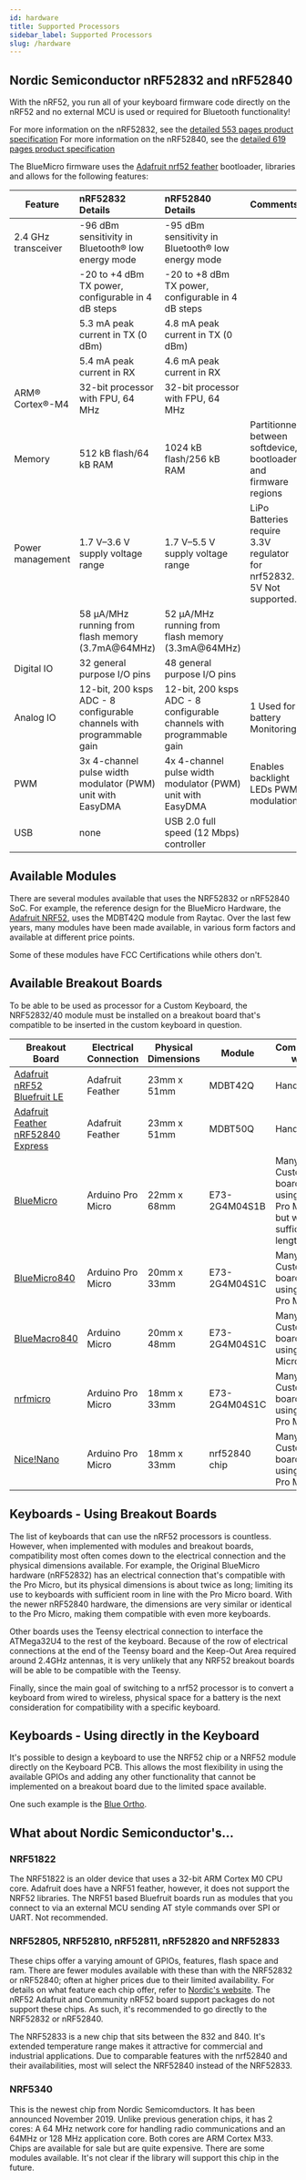 ```yaml
---
id: hardware
title: Supported Processors
sidebar_label: Supported Processors
slug: /hardware
---
```


## Nordic Semiconductor nRF52832 and nRF52840

With the nRF52, you run all of your keyboard firmware code directly on the nRF52 and no external MCU is used or required for Bluetooth functionality!

For more information on the nRF52832, see the [detailed 553 pages product specification](http://infocenter.nordicsemi.com/pdf/nRF52832_PS_v1.4.pdf)
For more information on the nRF52840, see the [detailed 619 pages product specification](https://infocenter.nordicsemi.com/pdf/nRF52840_PS_v1.1.pdf)

The BlueMicro firmware uses the [Adafruit nrf52 feather](https://learn.adafruit.com/bluefruit-nrf52-feather-learning-guide/introduction) bootloader, libraries and allows for the following features:

| Feature              | nRF52832 Details                                  | nRF52840 Details                                  | Comments  |
| -------------------- |:------------------------------------------------- |:-------------------------------------------------|:----- |
| 2.4 GHz transceiver  | -96 dBm sensitivity in Bluetooth® low energy mode | -95 dBm sensitivity in Bluetooth® low energy mode |  |
|                      | -20 to +4 dBm TX power, configurable in 4 dB steps | -20 to +8 dBm TX power, configurable in 4 dB steps |    |
|                      | 5.3 mA peak current in TX (0 dBm)    | 4.8 mA peak current in TX (0 dBm) |     |
|                      | 5.4 mA peak current in RX            | 4.6 mA peak current in RX  |     |
| ARM® Cortex®-M4      | 32-bit processor with FPU, 64 MHz    | 32-bit processor with FPU, 64 MHz |     |
| Memory               | 512 kB flash/64 kB RAM               | 1024 kB flash/256 kB RAM | Partitionned between softdevice, bootloader and firmware regions |
| Power management     | 1.7 V–3.6 V supply voltage range     | 1.7 V–5.5 V supply voltage range | LiPo Batteries require 3.3V regulator for nrf52832. 5V Not supported.  |
|                      | 58 μA/MHz running from flash memory (3.7mA@64MHz) | 52 μA/MHz running from flash memory (3.3mA@64MHz)  ||
| Digital IO           | 32 general purpose I/O pins          | 48 general purpose I/O pins |  |
| Analog IO            | 12-bit, 200 ksps ADC - 8 configurable channels with programmable gain | 12-bit, 200 ksps ADC - 8 configurable channels with programmable gain | 1 Used for battery Monitoring |
| PWM                  | 3x 4-channel pulse width modulator (PWM) unit with EasyDMA | 4x 4-channel pulse width modulator (PWM) unit with EasyDMA| Enables backlight LEDs PWM modulation |
| USB                  | none | USB 2.0 full speed (12 Mbps) controller | |


## Available Modules

There are several modules available that uses the NRF52832 or nRF52840 SoC.
For example, the reference design for the BlueMicro Hardware, the [Adafruit NRF52](https://learn.adafruit.com/bluefruit-nrf52-feather-learning-guide/downloads), uses the MDBT42Q module from Raytac.  Over the last few years, many modules have been made available, in various form factors and available at different price points.

Some of these modules have FCC Certifications while others don't.


## Available Breakout Boards

To be able to be used as processor for a Custom Keyboard, the NRF52832/40 module must be installed on a breakout board that's compatible to be inserted in the custom keyboard in question.


| Breakout Board       | Electrical Connection | Physical Dimensions    | Module        | Compatible with |
| -------------------- | --------------------- | ---------------------- | ------------- | --------------- |
| [Adafruit nRF52 Bluefruit LE](https://www.adafruit.com/product/3406)      | Adafruit Feather      | 23mm x 51mm            | MDBT42Q       | Handwired       |
| [Adafruit Feather nRF52840 Express](https://www.adafruit.com/product/4062)       | Adafruit Feather      | 23mm x 51mm            | MDBT50Q       | Handwired       |
| [BlueMicro](http://nrf52.jpconstantineau.com/docs/bluemicro_v2_1)            | Arduino Pro Micro     | 22mm x 68mm            | E73-2G4M04S1B | Many Custom boards using the Pro Micro but with sufficient length |
| [BlueMicro840](http://nrf52.jpconstantineau.com/docs/bluemicro840_v1)         | Arduino Pro Micro     | 20mm x 33mm            | E73-2G4M04S1C | Many Custom boards using the Pro Micro |
| [BlueMacro840](http://nrf52.jpconstantineau.com/docs/bluemacro840_v1)         | Arduino Micro         | 20mm x 48mm            | E73-2G4M04S1C | Many Custom boards using the Micro |
| [nrfmicro](https://github.com/joric/nrfmicro)             | Arduino Pro Micro     | 18mm x 33mm            | E73-2G4M04S1C | Many Custom boards using the Pro Micro |
| [Nice!Nano](https://nicekeyboards.com/nice-nano/)            | Arduino Pro Micro     | 18mm x 33mm            | nrf52840 chip | Many Custom boards using the Pro Micro |


## Keyboards - Using Breakout Boards

The list of keyboards that can use the nRF52 processors is countless.  However, when implemented with modules and breakout boards, compatibility most often comes down to the electrical connection and the physical dimensions available.
For example, the Original BlueMicro hardware (nRF52832) has an electrical connection that's compatible with the Pro Micro, but its physical dimensions is about twice as long; limiting its use to keyboards with sufficient room in line with the Pro Micro board. With the newer nRF52840 hardware, the dimensions are very similar or identical to the Pro Micro, making them compatible with even more keyboards. 

Other boards uses the Teensy electrical connection to interface the ATMega32U4 to the rest of the keyboard.  Because of the row of electrical connections at the end of the Teensy board and the Keep-Out Area required around 2.4GHz antennas, it is very unlikely that any NRF52 breakout boards will be able to be compatible with the Teensy.

Finally, since the main goal of switching to a nrf52 processor is to convert a keyboard from wired to wireless, physical space for a battery is the next consideration for compatibility with a specific keyboard.


## Keyboards - Using directly in the Keyboard

It's possible to design a keyboard to use the NRF52 chip or a NRF52 module directly on the Keyboard PCB.  This allows the most flexibility in using the available GPIOs and adding any other functionality that cannot be implemented on a breakout board due to the limited space available.

One such example is the [Blue Ortho](https://imgur.com/a/p3ZXnPM#wDFujG6).


## What about Nordic Semiconductor's...

### NRF51822

The NRF51822 is an older device that uses a 32-bit ARM Cortex M0 CPU core.  Adafruit does have a NRF51 feather, however, it does not support the NRF52 libraries.  The NRF51 based Bluefruit boards run as modules that you connect to via an external MCU sending AT style commands over SPI or UART. Not recommended.

### NRF52805, NRF52810, nRF52811, nRF52820 and NRF52833

These chips offer a varying amount of GPIOs, features, flash space and ram. There are fewer modules available with these than with the NRF52832 or nRF52840; often at higher prices due to their limited availability. For details on what feature each chip offer, refer to [Nordic's website](https://www.nordicsemi.com/Products/Low-power-short-range-wireless/Bluetooth-low-energy). The nRF52 Adafruit and Community nRF52 board support packages do not support these chips.  As such, it's recommended to go directly to the NRF52832 or nRF52840.

The NRF52833 is a new chip that sits between the 832 and 840.  It's extended temperature range makes it attractive for commercial and industrial applications. Due to comparable features with the nrf52840 and their availabilities, most will select the NRF52840 instead of the NRF52833.

### NRF5340

This is the newest chip from Nordic Semicomductors.  It has been announced November 2019.  Unlike previous generation chips, it has 2 cores: A 64 MHz network core for handling radio communications and an 64MHz or 128 MHz application core.  Both cores are ARM Cortex M33.  Chips are available for sale but are quite expensive. There are some modules available.  It's not clear if the library will support this chip in the future.